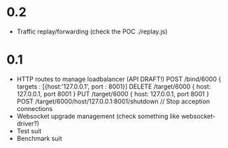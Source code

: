 
# 0.2

- Traffic replay/forwarding (check the POC ./replay.js)

# 0.1

- HTTP routes to manage loadbalancer
(API DRAFT!)
  POST   /bind/6000 { targets : [{host:'127.0.0.1', port : 8001}]
  DELETE /target/6000 { host: 127.0.0.1, port 8001 }
  PUT    /target/6000 { host: 127.0.0.1, port 8001 }
  POST   /target/6000/host/127.0.0.1:8001/shutdown // Stop acception connections
- Websocket upgrade management (check something like websocket-driver?)
- Test suit
- Benchmark suit
